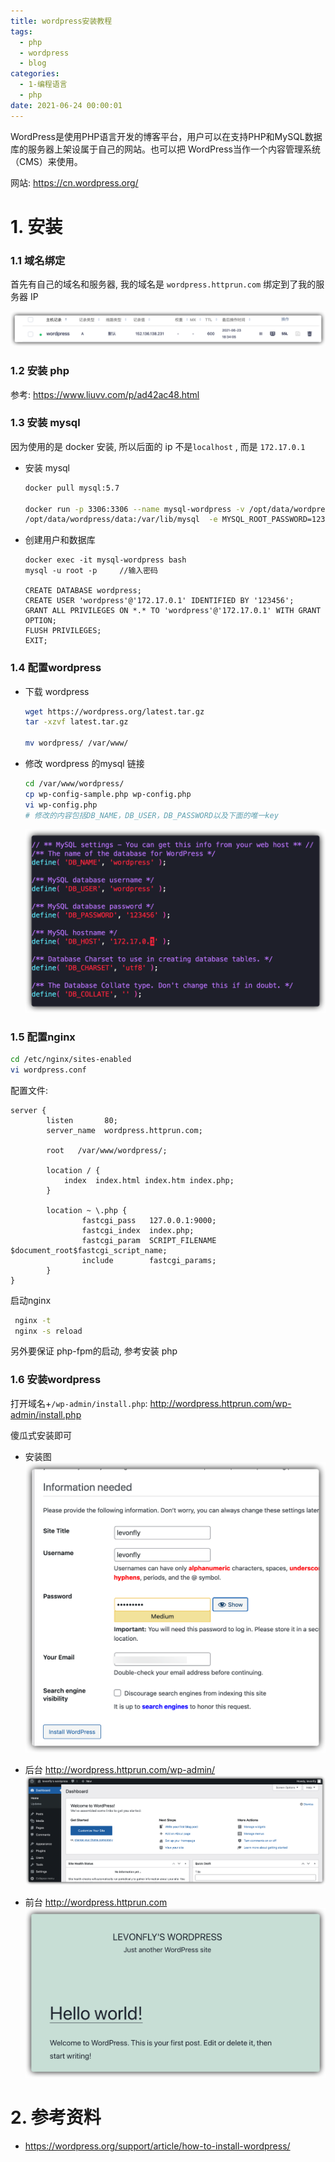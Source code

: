 ```yaml
---
title: wordpress安装教程
tags:
  - php
  - wordpress
  - blog
categories:
  - 1-编程语言
  - php
date: 2021-06-24 00:00:01
---
```



WordPress是使用PHP语言开发的博客平台，用户可以在支持PHP和MySQL数据库的服务器上架设属于自己的网站。也可以把 WordPress当作一个内容管理系统（CMS）来使用。

网站: https://cn.wordpress.org/

<!-- more -->

# 1. 安装

### 1.1 域名绑定

首先有自己的域名和服务器, 我的域名是 `wordpress.httprun.com` 绑定到了我的服务器 IP

![1](wordpress安装教程/1.png)

### 1.2 安装 php

参考:  https://www.liuvv.com/p/ad42ac48.html



### 1.3 安装 mysql

 因为使用的是 docker 安装, 所以后面的 ip 不是`localhost`  , 而是 `172.17.0.1`

+ 安装 mysql 

  ```bash
  docker pull mysql:5.7
  
  docker run -p 3306:3306 --name mysql-wordpress -v /opt/data/wordpress/conf:/etc/mysql -v \
  /opt/data/wordpress/data:/var/lib/mysql  -e MYSQL_ROOT_PASSWORD=123456 -d mysql:5.7
  ```

+ 创建用户和数据库

  ```mysql
  docker exec -it mysql-wordpress bash
  mysql -u root -p     //输入密码
  
  CREATE DATABASE wordpress;
  CREATE USER 'wordpress'@'172.17.0.1' IDENTIFIED BY '123456';
  GRANT ALL PRIVILEGES ON *.* TO 'wordpress'@'172.17.0.1' WITH GRANT OPTION;
  FLUSH PRIVILEGES;
  EXIT;
  ```



### 1.4 配置wordpress

+ 下载 wordpress

  ```bash
  wget https://wordpress.org/latest.tar.gz
  tar -xzvf latest.tar.gz 
  
  mv wordpress/ /var/www/
  ```



+ 修改 wordpress 的mysql 链接

  ``` bash
  cd /var/www/wordpress/
  cp wp-config-sample.php wp-config.php
  vi wp-config.php
  # 修改的内容包括DB_NAME，DB_USER，DB_PASSWORD以及下面的唯一key
  ```

  ![1](wordpress安装教程/2.png)

### 1.5 配置nginx

```bash
cd /etc/nginx/sites-enabled
vi wordpress.conf
```

配置文件: 
```nginx
server {
        listen       80;
        server_name  wordpress.httprun.com;

        root   /var/www/wordpress/;

        location / {
            index  index.html index.htm index.php;
        }
  
        location ~ \.php {
                fastcgi_pass   127.0.0.1:9000;
                fastcgi_index  index.php;
                fastcgi_param  SCRIPT_FILENAME  $document_root$fastcgi_script_name;
                include        fastcgi_params;
        }
}
```



启动nginx

```bash
 nginx -t
 nginx -s reload
```

另外要保证 php-fpm的启动,  参考安装 php


### 1.6 安装wordpress

打开域名+`/wp-admin/install.php`:   http://wordpress.httprun.com/wp-admin/install.php

傻瓜式安装即可

+ 安装图
![1](wordpress安装教程/3.png)

+ 后台
http://wordpress.httprun.com/wp-admin/
![1](wordpress安装教程/4.png)


+ 前台
http://wordpress.httprun.com
![1](wordpress安装教程/5.png)



# 2. 参考资料

+ https://wordpress.org/support/article/how-to-install-wordpress/

